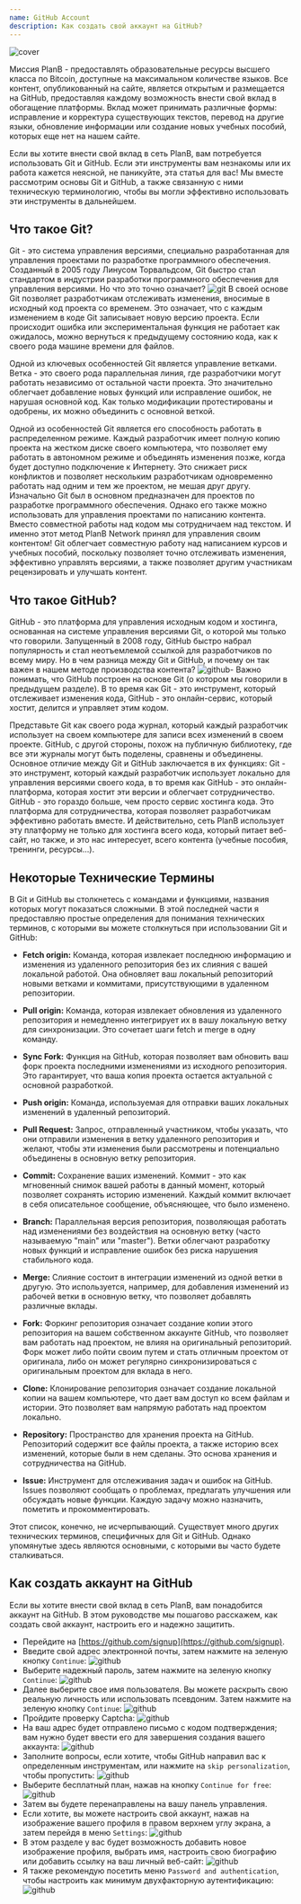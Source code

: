 ```yaml
---
name: GitHub Account
description: Как создать свой аккаунт на GitHub?
---
```


![cover](assets/cover.webp)

Миссия PlanB - предоставлять образовательные ресурсы высшего класса по Bitcoin, доступные на максимальном количестве языков. Все контент, опубликованный на сайте, является открытым и размещается на GitHub, предоставляя каждому возможность внести свой вклад в обогащение платформы. Вклад может принимать различные формы: исправление и корректура существующих текстов, перевод на другие языки, обновление информации или создание новых учебных пособий, которых еще нет на нашем сайте.

Если вы хотите внести свой вклад в сеть PlanB, вам потребуется использовать Git и GitHub. Если эти инструменты вам незнакомы или их работа кажется неясной, не паникуйте, эта статья для вас! Мы вместе рассмотрим основы Git и GitHub, а также связанную с ними техническую терминологию, чтобы вы могли эффективно использовать эти инструменты в дальнейшем.

## Что такое Git?

Git - это система управления версиями, специально разработанная для управления проектами по разработке программного обеспечения. Созданный в 2005 году Линусом Торвальдсом, Git быстро стал стандартом в индустрии разработки программного обеспечения для управления версиями. Но что это точно означает?
![git](assets/11.webp)
В своей основе Git позволяет разработчикам отслеживать изменения, вносимые в исходный код проекта со временем. Это означает, что с каждым изменением в коде Git записывает новую версию проекта. Если происходит ошибка или экспериментальная функция не работает как ожидалось, можно вернуться к предыдущему состоянию кода, как к своего рода машине времени для файлов.

Одной из ключевых особенностей Git является управление ветками. Ветка - это своего рода параллельная линия, где разработчики могут работать независимо от остальной части проекта. Это значительно облегчает добавление новых функций или исправление ошибок, не нарушая основной код. Как только модификации протестированы и одобрены, их можно объединить с основной веткой.

Одной из особенностей Git является его способность работать в распределенном режиме. Каждый разработчик имеет полную копию проекта на жестком диске своего компьютера, что позволяет ему работать в автономном режиме и объединять изменения позже, когда будет доступно подключение к Интернету. Это снижает риск конфликтов и позволяет нескольким разработчикам одновременно работать над одним и тем же проектом, не мешая друг другу.
Изначально Git был в основном предназначен для проектов по разработке программного обеспечения. Однако его также можно использовать для управления проектами по написанию контента. Вместо совместной работы над кодом мы сотрудничаем над текстом. И именно этот метод PlanB Network принял для управления своим контентом! Git облегчает совместную работу над написанием курсов и учебных пособий, поскольку позволяет точно отслеживать изменения, эффективно управлять версиями, а также позволяет другим участникам рецензировать и улучшать контент.
## Что такое GitHub?

GitHub - это платформа для управления исходным кодом и хостинга, основанная на системе управления версиями Git, о которой мы только что говорили. Запущенный в 2008 году, GitHub быстро набрал популярность и стал неотъемлемой ссылкой для разработчиков по всему миру. Но в чем разница между Git и GitHub, и почему он так важен в нашем методе производства контента?
![github-](assets/12.webp)
Важно понимать, что GitHub построен на основе Git (о котором мы говорили в предыдущем разделе). В то время как Git - это инструмент, который отслеживает изменения кода, GitHub - это онлайн-сервис, который хостит, делится и управляет этим кодом.

Представьте Git как своего рода журнал, который каждый разработчик использует на своем компьютере для записи всех изменений в своем проекте. GitHub, с другой стороны, похож на публичную библиотеку, где все эти журналы могут быть поделены, сравнены и объединены.
Основное отличие между Git и GitHub заключается в их функциях: Git - это инструмент, который каждый разработчик использует локально для управления версиями своего кода, в то время как GitHub - это онлайн-платформа, которая хостит эти версии и облегчает сотрудничество.
GitHub - это гораздо больше, чем просто сервис хостинга кода. Это платформа для сотрудничества, которая позволяет разработчикам эффективно работать вместе. И действительно, сеть PlanB использует эту платформу не только для хостинга всего кода, который питает веб-сайт, но также, и это нас интересует, всего контента (учебные пособия, тренинги, ресурсы...).

## Некоторые Технические Термины

В Git и GitHub вы столкнетесь с командами и функциями, названия которых могут показаться сложными. В этой последней части я предоставляю простые определения для понимания технических терминов, с которыми вы можете столкнуться при использовании Git и GitHub:

- **Fetch origin:** Команда, которая извлекает последнюю информацию и изменения из удаленного репозитория без их слияния с вашей локальной работой. Она обновляет ваш локальный репозиторий новыми ветками и коммитами, присутствующими в удаленном репозитории.

- **Pull origin:** Команда, которая извлекает обновления из удаленного репозитория и немедленно интегрирует их в вашу локальную ветку для синхронизации. Это сочетает шаги fetch и merge в одну команду.
- **Sync Fork:** Функция на GitHub, которая позволяет вам обновить ваш форк проекта последними изменениями из исходного репозитория. Это гарантирует, что ваша копия проекта остается актуальной с основной разработкой.
- **Push origin:** Команда, используемая для отправки ваших локальных изменений в удаленный репозиторий.

- **Pull Request:** Запрос, отправленный участником, чтобы указать, что они отправили изменения в ветку удаленного репозитория и желают, чтобы эти изменения были рассмотрены и потенциально объединены в основную ветку репозитория.

- **Commit:** Сохранение ваших изменений. Коммит - это как мгновенный снимок вашей работы в данный момент, который позволяет сохранять историю изменений. Каждый коммит включает в себя описательное сообщение, объясняющее, что было изменено.

- **Branch:** Параллельная версия репозитория, позволяющая работать над изменениями без воздействия на основную ветку (часто называемую "main" или "master"). Ветки облегчают разработку новых функций и исправление ошибок без риска нарушения стабильного кода.

- **Merge:** Слияние состоит в интеграции изменений из одной ветки в другую. Это используется, например, для добавления изменений из рабочей ветки в основную ветку, что позволяет добавлять различные вклады.

- **Fork:** Форкинг репозитория означает создание копии этого репозитория на вашем собственном аккаунте GitHub, что позволяет вам работать над проектом, не влияя на оригинальный репозиторий. Форк может либо пойти своим путем и стать отличным проектом от оригинала, либо он может регулярно синхронизироваться с оригинальным проектом для вклада в него.

- **Clone:** Клонирование репозитория означает создание локальной копии на вашем компьютере, что дает вам доступ ко всем файлам и истории. Это позволяет вам напрямую работать над проектом локально.

- **Repository:** Пространство для хранения проекта на GitHub. Репозиторий содержит все файлы проекта, а также историю всех изменений, которые были в нем сделаны. Это основа хранения и сотрудничества на GitHub.

- **Issue:** Инструмент для отслеживания задач и ошибок на GitHub. Issues позволяют сообщать о проблемах, предлагать улучшения или обсуждать новые функции. Каждую задачу можно назначить, пометить и прокомментировать.

Этот список, конечно, не исчерпывающий. Существует много других технических терминов, специфичных для Git и GitHub. Однако упомянутые здесь являются основными, с которыми вы часто будете сталкиваться.

## Как создать аккаунт на GitHub

Если вы хотите внести свой вклад в сеть PlanB, вам понадобится аккаунт на GitHub. В этом руководстве мы пошагово расскажем, как создать свой аккаунт, настроить его и надежно защитить.

- Перейдите на [https://github.com/signup](https://github.com/signup). 
- Введите свой адрес электронной почты, затем нажмите на зеленую кнопку `Continue`:
![github](assets/1.webp)
- Выберите надежный пароль, затем нажмите на зеленую кнопку `Continue`:
![github](assets/2.webp)
- Далее выберите свое имя пользователя. Вы можете раскрыть свою реальную личность или использовать псевдоним. Затем нажмите на зеленую кнопку `Continue`:
![github](assets/3.webp)
- Пройдите проверку Captcha:
![github](assets/4.webp)
- На ваш адрес будет отправлено письмо с кодом подтверждения; вам нужно будет ввести его для завершения создания вашего аккаунта:
![github](assets/5.webp)
- Заполните вопросы, если хотите, чтобы GitHub направил вас к определенным инструментам, или нажмите на `skip personalization`, чтобы пропустить:
![github](assets/6.webp)
- Выберите бесплатный план, нажав на кнопку `Continue for free`:
![github](assets/7.webp)
- Затем вы будете перенаправлены на вашу панель управления.
- Если хотите, вы можете настроить свой аккаунт, нажав на изображение вашего профиля в правом верхнем углу экрана, а затем перейдя в меню `Settings`:
![github](assets/8.webp)
- В этом разделе у вас будет возможность добавить новое изображение профиля, выбрать имя, настроить свою биографию или добавить ссылку на ваш личный веб-сайт:
![github](assets/9.webp)
- Я также рекомендую посетить меню `Password and authentication`, чтобы настроить как минимум двухфакторную аутентификацию:
![github](assets/10.webp)

